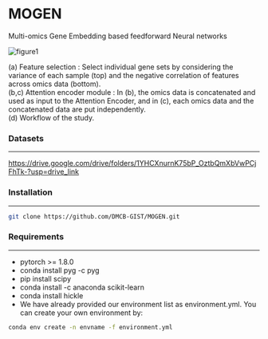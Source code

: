 # MOGEN
Multi-omics Gene Embedding based feedforward Neural networks

![figure1](https://github.com/DMCB-GIST/MOGEN/assets/104506641/e8eb0a47-b394-4042-a79c-a2354802112f)

(a) Feature selection : Select individual gene sets by considering the variance of each sample (top) and the negative correlation of features across omics data (bottom).  
(b,c) Attention encoder module : In (b), the omics data is concatenated and used as input to the Attention Encoder, and in (c), each omics data and the concatenated data are put independently.  
(d) Workflow of the study.  


### Datasets
-----------------------

https://drive.google.com/drive/folders/1YHCXnurnK75bP_OztbQmXbVwPCjFhTk-?usp=drive_link


### Installation
-----------------------

```bash
git clone https://github.com/DMCB-GIST/MOGEN.git
```

### Requirements
-----------------------

- pytorch >= 1.8.0
- conda install pyg -c pyg
- pip install scipy
- conda install -c anaconda scikit-learn
- conda install hickle
- We have already provided our environment list as environment.yml. You can create your own environment by:
```bash
conda env create -n envname -f environment.yml
```


